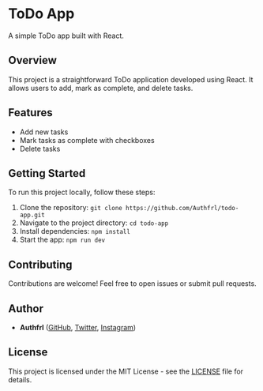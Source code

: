 # ToDo App

A simple ToDo app built with React.

## Overview

This project is a straightforward ToDo application developed using React. It allows users to add, mark as complete, and delete tasks.

## Features

- Add new tasks
- Mark tasks as complete with checkboxes
- Delete tasks

## Getting Started

To run this project locally, follow these steps:

1. Clone the repository: `git clone https://github.com/Authfrl/todo-app.git`
2. Navigate to the project directory: `cd todo-app`
3. Install dependencies: `npm install`
4. Start the app: `npm run dev`

## Contributing

Contributions are welcome! Feel free to open issues or submit pull requests.

## Author

- **Authfrl** ([GitHub](https://github.com/Authfrl), [Twitter](https://twitter.com/authtbh), [Instagram](https://instagram.com/auth.dev))


## License

This project is licensed under the MIT License - see the [LICENSE](LICENSE) file for details.

